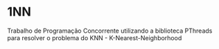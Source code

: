# 1NN
Trabalho de Programação Concorrente utilizando a biblioteca PThreads para resolver o problema do KNN - K-Nearest-Neighborhood
